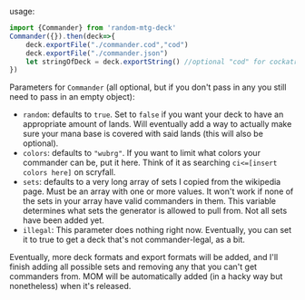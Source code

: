 usage:
```js
import {Commander} from 'random-mtg-deck'
Commander({}).then(deck=>{
    deck.exportFile("./commander.cod","cod")
    deck.exportFile("./commander.json")
    let stringOfDeck = deck.exportString() //optional "cod" for cockatrice xml, otherwise it's json
})
```
Parameters for `Commander` (all optional, but if you don't pass in any you still need to pass in an empty object):
* `random`: defaults to `true`. Set to `false` if you want your deck to have an appropriate amount of lands. Will eventually add a way to actually make sure your mana base is covered with said lands (this will also be optional).
* `colors`: defaults to `"wubrg"`. If you want to limit what colors your commander can be, put it here. Think of it as searching `ci<=[insert colors here]` on scryfall.
* `sets`: defaults to a very long array of sets I copied from the wikipedia page. Must be an array with one or more values. It won't work if none of the sets in your array have valid commanders in them. This variable determines what sets the generator is allowed to pull from. Not all sets have been added yet.
* `illegal`: This parameter does nothing right now. Eventually, you can set it to true to get a deck that's not commander-legal, as a bit.

Eventually, more deck formats and export formats will be added, and I'll finish adding all possible sets and removing any that you can't get commanders from. MOM will be automatically added (in a hacky way but nonetheless) when it's released.